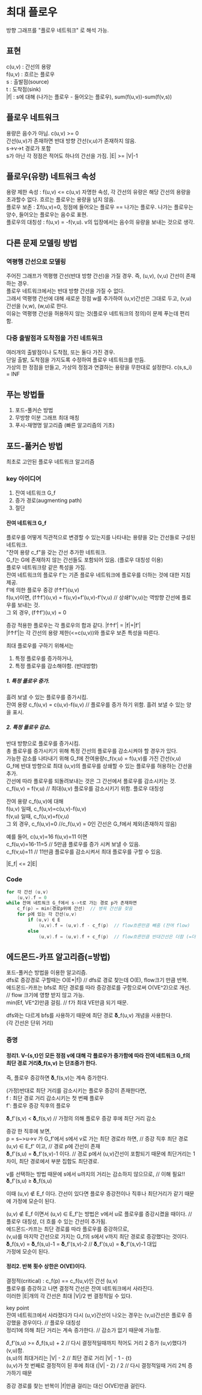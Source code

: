 # 최대 플로우
방향 그래프를 "플로우 네트워크" 로 해석 가능.  

## 표현
c(u,v) : 간선의 용량  
f(u,v) : 흐르는 플로우  
s : 출발점(source)  
t : 도착점(sink)  
|f| : s에 대해 (나가는 플로우 - 들어오는 플로우), sum(f(u,v))-sum(f(v,s))  

## 플로우 네트워크
용량은 음수가 아님. c(u,v) >= 0  
간선(u,v)가 존재하면 반대 방향 간선(v,u)가 존재하지 않음.  
s->v->t 경로가 포함  
s가 아닌 각 정점은 적어도 하나의 간선을 가짐.  |E| >= |V|-1
  
## 플로우(유량) 네트워크 속성
용량 제한 속성 : f(u,v) <= c(u,v) 자명한 속성, 각 간선의 유량은 해당 간선의 용량을 초과할수 없다. 흐르는 플로우는 용량을 넘지 않음.  
플로우 보존 : Σf(u,v)=0, 정점에 들어오는 플로우 == 나가는 플로우. 나가는 플로우는 양수, 들어오는 플로우는 음수로 표현.  
플로우의 대칭성 : f(u,v) = -f(v,u). v의 입장에서는 음수의 유량을 보내는 것으로 생각.  

## 다른 문제 모델링 방법
### 역평행 간선으로 모델링
주어진 그래프가 역평행 간선(반대 방향 간선)을 가질 경우. 즉, (u,v), (v,u) 간선이 존재하는 경우.  
플로우 네트워크에서는 반대 방향 간선을 가질 수 없다.  
그래서 역평행 간선에 대해 새로운 정점 w를 추가하여 
(u,v)간선은 그대로 두고, 
(v,u)간선을 (v,w), (w,u)로 한다.  
이유는 역평행 간선을 허용하지 않는 것(플로우 네트워크의 정의)이 문제 푸는데 편리함.  
  
### 다중 출발점과 도착점을 가진 네트워크
여러개의 출발점이나 도착점, 또는 둘다 가진 경우.  
단일 출발, 도착점을 가지도록 수정하여 플로우 네트워크를 만듬.  
가상의 한 정점을 만들고, 가상의 정점과 연결하는 용량을 무한대로 설정한다. c(s,s_i) = INF  

## 푸는 방법들
1. 포드-풀커슨 방법  
2. 무방향 이분 그래프 최대 매칭  
3. 푸시-재명명 알고리즘 (빠른 알고리즘의 기초)  

## 포드-풀커슨 방법
최초로 고안된 플로우 네트워크 알고리즘

### key 아이디어
1. 잔여 네트워크 G_f  
2. 증가 경로(augmenting path)  
3. 절단  

#### 잔여 네트워크 G_f
플로우를 어떻게 직관적으로 변경할 수 있는지를 나타내는 용량을 갖는 간선들로 구성된 네트워크.  
"잔여 용량 c_f"을 갖는 간선 추가한 네트워크.  
G_f는 G에 존재하지 않는 간선들도 포함되어 있음.  (플로우 대칭성 이용)  
플로우 네트워크랑 같은 특성을 가짐.  
잔여 네트워크의 플로우 f’는 기존 플로우 네트워크에 플로우를 더하는 것에 대한 지침 제공.  
f’에 의한 플로우 증강 (f↑f’)(u,v)  
f(u,v)이면, (f↑f’)(u,v) = f(u,v)+f’(u,v)-f’(v,u)  // 상쇄f’(v,u)는 역방향 간선에 플로우를 보내는 것.  
그 외 경우, (f↑f’)(u,v) = 0  

증강 적용한 플로우는 각 플로우의 합과 같다. |f↑f’| = |f|+|f’|  
|f↑f’|는 각 간선의 용량 제한(<=c(u,v))와 플로우 보존 특성을 따른다.  

최대 플로우를 구하기 위해서는   
1. 특정 플로우를 증가하거나,  
2. 특정 플로우를 감소해야함. (반대방향)  

##### 1. 특정 플로우 증가.
흘려 보낼 수 있는 플로우를 증가시킴.  
잔여 용량 c_f(u,v) = c(u,v)-f(u,v)  // 플로우를 증가 하기 위함. 흘려 보낼 수 있는 양을 표시.  

##### 2. 특정 플로우 감소.  
반대 방향으로 플로우를 증가시킴.  
총 플로우를 증가시키기 위해 특정 간선의 플로우를 감소시켜야 할 경우가 있다.  
가능한 감소를 나타내기 위해 G_f에 잔여용량c_f(v,u) = f(u,v)를 가진 간선(v,u)  
G_f에 반대 방향으로 최대 (u,v)의 플로우를 상쇄할 수 있는 플로우를 허용하는 간선을 추가.  
간선에 따라 플로우를 되돌려보내는 것은 그 간선에서 플로우를 감소시키는 것.  
c_f(u,v) = f(v,u) // 최대(u,v) 플로우를 감소시키기 위함.  플로우 대칭성  

잔여 용량 c_f(u,v)에 대해  
f(u,v) 일때, c_f(u,v)=c(u,v)-f(u,v)  
f(v,u) 일때, c_f(u,v)=f(v,u)  
그 외 경우, c_f(u,v)=0  //c_f(u,v) = 0인 간선은 G_f에서 제외(존재하지 않음)  

예를 들어, c(u,v)=16 f(u,v)=11 이면  
c_f(u,v)=16-11=5  // 5만큼 플로우를 증가 시켜 보낼 수 있음.  
c_f(v,u)=11       // 11만큼 플로우를 감소시켜서 최대 플로우를 구할 수 있음.  

|E_f| <= 2|E|  

### Code
```C++
for 각 간선 (u,v)
    (u,v).f = 0
while 잔여 네트워크 G_f에서 s->t로 가는 경로 p가 존재하면
    c_f(p) = min(경로p위에 간선)  // 병목 간선을 찾음
    for p에 있는 각 간선(u,v)
        if (u,v) ∈ E
            (u,v).f = (u,v).f - c_f(p)  // flow흐른만큼 빼줌 (잔여 flow)
        else
            (u,v).f = (u,v).f + c_f(p)  // flow흐른만큼 반대간선은 더함 (=더 흐를수 있는 간선, 대칭성)
```

## 에드몬드-카프 알고리즘(=방법)
포드-풀커슨 방법을 이용한 알고리즘.  
dfs로 증강경로 구할때는 O(E*|f|) // dfs로 경로 찾는데 O(E), flow크기 만큼 반복.  
에드몬드-카프는 bfs로 최단 경로를 따라 증강경로를 구함으로써 O(VE^2)으로 개선. // flow 크기에 영향 받지 않고 가능.  
min(Ef, VE^2)만큼 걸림. // f가 최대 VE만큼 되기 때문.  
  
dfs와는 다르게 bfs를 사용하기 때문에 최단 경로 𝛅_f(u,v) 개념을 사용한다.  
(각 간선은 단위 거리)  

### 증명
#### 정리1. V-{s,t}인 모든 정점 v에 대해 각 플로우가 증가함에 따라 잔여 네트워크 G_f의 최단 경로 거리𝛅_f(s,v) 는 단조증가 한다.  
즉, 플로우 증강하면 𝛅_f(s,v)는 계속 증가한다.  

(가정)반대로 최단 거리를 감소시키는 플로우 증강이 존재한다면,  
f : 최단 경로 거리 감소시키는 첫 번째 플로우  
f': 플로우 증강 직후의 플로우  

𝛅_f'(s,v) < 𝛅_f(s,v)  // 가정의 의해 플로우 증강 후에 최단 거리 감소  

증강 한 직후에 보면,  
p = s~>u->v 가 G_f'에서 s에서 v로 가는 최단 경로라 하면, // 증강 직후 최단 경로  
(u,v) ∈ E_f' 이고,            // 경로 p에 간선이 존재  
𝛅_f'(s,u) = 𝛅_f'(s,v)-1 이다. // 경로 p에서 (u,v)간선이 포함되기 때문에 최단거리는 1 차이, 최단 경로에서 부분 집합도 최단경로.  

v를 선택하는 방법 때문에 s에서 u까지의 거리는 감소하지 않으므로,  // 이해 필요!!  
𝛅_f'(s,u) ≥ 𝛅_f(s,u)  

이때 (u,v) ∉ E_f 이다. 간선이 있다면 플로우 증강전이나 직후나 최단거리가 같기 때문에 가정에 모순이 된다.  

(u,v) ∉ E_f 이면서 (u,v) ∈ E_f'는 방법은 v에서 u로 플로우를 증강시켰을 때이다.  // 플로우 대칭성, 더 흐를 수 있는 간선이 추가됨.  
에드몬드-카프는 최단 경로를 따라 플로우를 증강하므로,  
(v,u)를 마지막 간선으로 가지는 G_f의 s에서 v까지 최단 경로로 증강했다는 것이다.  
𝛅_f(s,v) = 𝛅_f(s,u)-1 = 𝛅_f'(s,v)-2 // 𝛅_f'(s,u) = 𝛅_f'(s,v)-1 대입  
가정에 모순이 된다.  


#### 정리2. 반복 횟수 상한은 O(VE)이다.  
결정적(critical) : c_f(p) == c_f(u,v)인 간선 (u,v)  
플로우를 증강하고 나면 결정적 간선은 잔여 네트워크에서 사라진다.  
이러한 |E|개의 각 간선은 최대 |V|/2 번 결정적일 수 있다.  

key point  
잔여 네트워크에서 사라졌다가 다시 (u,v)간선이 나오는 경우는 (v,u)간선은 플로우 증강했을 경우이다. // 플로우 대칭성  
정리1에 의해 최단 거리는 계속 증가한다. // 감소가 없기 때문에 가능함.  

𝛿_f’(s,u) >= 𝛿_f(s,u) + 2 // 다시 결정적일때까지 적어도 거리 2 증가 (u,v)했다가(v,u)함.  
(s,u)의 최대거리는 |V| - 2   // 최단 경로 거리 |V| - 1 - {t}  
(u,v)가 첫 번째로 결정적이 된 후에 최대 (|V| - 2) / 2    // 다시 결정적일때 거리 2씩 증가하기 때문  


증강 경로를 찾는 반복이 |f|만큼 걸리는 대신 O(VE)만큼 걸린다.  
